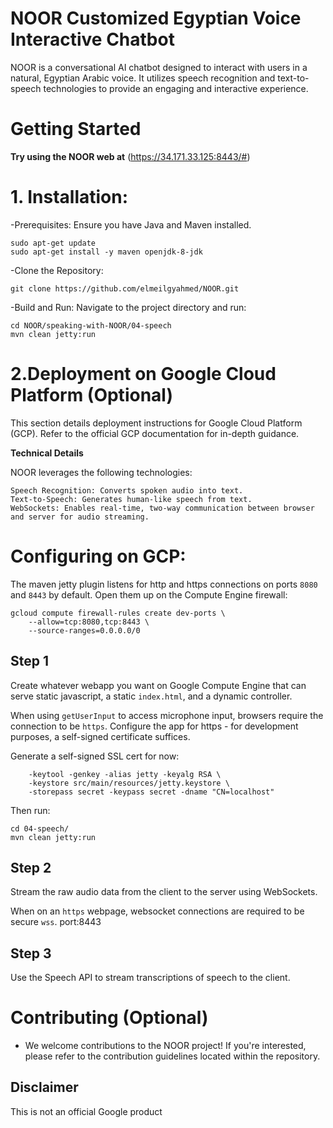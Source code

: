 # NOOR Customized Egyptian Voice Interactive Chatbot
NOOR is a conversational AI chatbot designed to interact with users in a natural, Egyptian Arabic voice.
It utilizes speech recognition and text-to-speech technologies to provide an engaging and interactive experience.
# Getting Started
**Try using the NOOR web at** (https://34.171.33.125:8443/#)
# 1. Installation:

-Prerequisites: Ensure you have Java and Maven installed.

    sudo apt-get update
    sudo apt-get install -y maven openjdk-8-jdk
    
-Clone the Repository:   

    git clone https://github.com/elmeilgyahmed/NOOR.git
    
-Build and Run:
Navigate to the project directory and run:    
    
    cd NOOR/speaking-with-NOOR/04-speech
    mvn clean jetty:run

# 2.Deployment on Google Cloud Platform (Optional)

This section details deployment instructions for Google Cloud Platform (GCP). Refer to the official GCP documentation for in-depth guidance.

**Technical Details**

NOOR leverages the following technologies:

    Speech Recognition: Converts spoken audio into text.
    Text-to-Speech: Generates human-like speech from text.
    WebSockets: Enables real-time, two-way communication between browser and server for audio streaming.
    
# Configuring on GCP:
The maven jetty plugin listens for http and https connections on ports `8080`
and `8443` by default. Open them up on the Compute Engine firewall:

    gcloud compute firewall-rules create dev-ports \
        --allow=tcp:8080,tcp:8443 \
        --source-ranges=0.0.0.0/0

## Step 1

Create whatever webapp you want on Google Compute Engine that can serve static javascript, a
static `index.html`, and a dynamic controller.

When using `getUserInput` to access microphone input, browsers require the
connection to be `https`. Configure the app for https - for development
purposes, a self-signed certificate suffices.

Generate a self-signed SSL cert for now:

        -keytool -genkey -alias jetty -keyalg RSA \
        -keystore src/main/resources/jetty.keystore \
        -storepass secret -keypass secret -dname "CN=localhost"

Then run:

    cd 04-speech/
    mvn clean jetty:run

## Step 2

Stream the raw audio data from the client to the server using WebSockets.

When on an `https` webpage, websocket connections are required to be secure
`wss`.
port:8443

## Step 3

Use the Speech API to stream transcriptions of speech to the client.

# Contributing (Optional)

- We welcome contributions to the NOOR project! If you're interested, please refer to the contribution guidelines located within the repository.

## Disclaimer

This is not an official Google product
